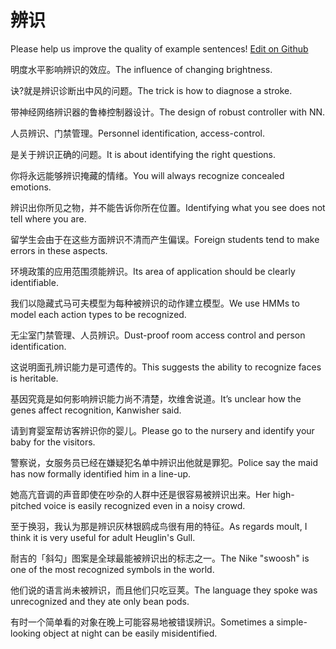 # 辨识

Please help us improve the quality of example sentences! [Edit on Github](https://github.com/jiyushe/jiyu-example-sentence-source/blob/main/chinese/bianshi.md)

<p><span class="chinese">明度水平影响辨识的效应。</span><span class="english">The influence of changing brightness.</span></p>

<p><span class="chinese">诀?就是辨识诊断出中风的问题。</span><span class="english">The trick is how to diagnose a stroke.</span></p>

<p><span class="chinese">带神经网络辨识器的鲁棒控制器设计。</span><span class="english">The design of robust controller with NN.</span></p>

<p><span class="chinese">人员辨识、门禁管理。</span><span class="english">Personnel identification, access-control.</span></p>

<p><span class="chinese">是关于辨识正确的问题。</span><span class="english">It is about identifying the right questions.</span></p>

<p><span class="chinese">你将永远能够辨识掩藏的情绪。</span><span class="english">You will always recognize concealed emotions.</span></p>

<p><span class="chinese">辨识出你所见之物，并不能告诉你所在位置。</span><span class="english">Identifying what you see does not tell where you are.</span></p>

<p><span class="chinese">留学生会由于在这些方面辨识不清而产生偏误。</span><span class="english">Foreign students tend to make errors in these aspects.</span></p>

<p><span class="chinese">环境政策的应用范围须能辨识。</span><span class="english">Its area of application should be clearly identifiable.</span></p>

<p><span class="chinese">我们以隐藏式马可夫模型为每种被辨识的动作建立模型。</span><span class="english">We use HMMs to model each action types to be recognized.</span></p>

<p><span class="chinese">无尘室门禁管理、人员辨识。</span><span class="english">Dust-proof room access control and person identification.</span></p>

<p><span class="chinese">这说明面孔辨识能力是可遗传的。</span><span class="english">This suggests the ability to recognize faces is heritable.</span></p>

<p><span class="chinese">基因究竟是如何影响辨识能力尚不清楚，坎维舍说道。</span><span class="english">It’s unclear how the genes affect recognition, Kanwisher said.</span></p>

<p><span class="chinese">请到育婴室帮访客辨识你的婴儿。</span><span class="english">Please go to the nursery and identify your baby for the visitors.</span></p>

<p><span class="chinese">警察说，女服务员已经在嫌疑犯名单中辨识出他就是罪犯。</span><span class="english">Police say the maid has now formally identified him in a line-up.</span></p>

<p><span class="chinese">她高亢音调的声音即使在吵杂的人群中还是很容易被辨识出来。</span><span class="english">Her high-pitched voice is easily recognized even in a noisy crowd.</span></p>

<p><span class="chinese">至于换羽，我认为那是辨识灰林银鸥成鸟很有用的特征。</span><span class="english">As regards moult, I think it is very useful for adult Heuglin's Gull.</span></p>

<p><span class="chinese">耐吉的「斜勾」图案是全球最能被辨识出的标志之一。</span><span class="english">The Nike "swoosh" is one of the most recognized symbols in the world.</span></p>

<p><span class="chinese">他们说的语言尚未被辨识，而且他们只吃豆荚。</span><span class="english">The language they spoke was unrecognized and they ate only bean pods.</span></p>

<p><span class="chinese">有时一个简单看的对象在晚上可能容易地被错误辨识。</span><span class="english">Sometimes a simple-looking object at night can be easily misidentified.</span></p>

